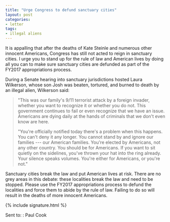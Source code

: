 ```yaml
---
title: "Urge Congress to defund sanctuary cities"
layout: post
categories:
- letter
tags:
- illegal aliens
---
```


It is appalling that after the deaths of Kate Steinle and numerous other innocent Americans, Congress has still not acted to reign in sanctuary cities. I urge you to stand up for the rule of law and American lives by doing all you can to make sure sanctuary cities are defunded as part of the FY2017 appropriations process.

During a Senate hearing into sanctuary jurisdictions hosted Laura Wilkerson, whose son Josh was beaten, tortured, and burned to death by an illegal alien, Wilkerson said:

> "This was our family's 9/11 terrorist attack by a foreign invader, whether you want to recognize it or whether you do not. This government continues to fail or even recognize that we have an issue. Americans are dying daily at the hands of criminals that we don't even know are here.
>
> "You're officially notified today there's a problem when this happens. You can't deny it any longer. You cannot stand by and ignore our families --- our American families. You're elected by Americans, not any other country. You should be for Americans. If you want to sit quietly on the sidelines, you've thrown your hat into the ring already. Your silence speaks volumes. You're either for Americans, or you're not."

Sanctuary cities break the law and put American lives at risk. There are no grey areas in this debate: these localities break the law and need to be stopped. Please use the FY2017 appropriations process to defund the localities and force them to abide by the rule of law. Failing to do so will result in the deaths of more innocent Americans.

{% include signature.html %}

Sent to:
: Paul Cook
